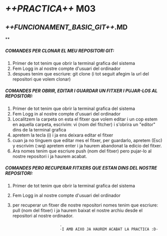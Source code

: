 # ***++PRACTICA++* M03**

## ***++FUNCIONAMENT_BASIC_GIT++*.MD**
**
##### **COMANDES PER CLONAR EL MEU REPOSITORI GIT:**
1. Primer de tot tenim que obrir la terminal grafica del sistema
2. Fem Logg in al nostre compte d'usuari del ordinador
2. despues tenim que escriure: git clone (i tot seguit afegim la url del repositori que volem clonar)

##### **COMANDES PER OBRIR, EDITAR I GUARDAR UN FITXER I PUJAR-LOS AL REPOSITORI:**
1. Primer de tot tenim que obrir la terminal grafica del sistema
2. Fem Logg in al nostre compte d'usuari del ordinador
2. Localitzem la carpeta on esta el fitxer que volem editar i un cop estem en aquella carpeta, escrivim: vi (nom del fitcher) i s'obrira un "editor" dins de la terminal grafica
3. apretem la tecla (i) i ja ens deixara editar el fitxer
4. cuan ja no tinguem que editar mes el fitxer, per guardarlo, apretem (Esc) y escrivim (:wq) apretem enter i ja haurem abandonat la edicio del fitxer.
5. Ara nomes tenim que escriure push (nom del fitxer) pero pujar-lo al nostre repositori i ja haurem acabat.

##### **COMANDES PERO RECUPERAR FITXERS QUE ESTAN DINS DEL NOSTRE REPOSITORI:**
1. Primer de tot tenim que obrir la terminal grafica del sistema
2. Fem Logg in al nostre compte d'usuari del ordinador
3. per recuperar un fitxer dle nostre repositori nomes tenim que escriure: pull (nom del fitxer) i ja haurem baixat el nostre archiu desde el repositori al nostre ordinador.

                            .
                            ·I AMB AIXO JA HAUREM ACABAT LA PRACTICA :D·

